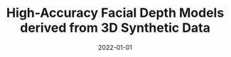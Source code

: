 ---
title: "High-Accuracy Facial Depth Models derived from 3D Synthetic Data"
collection: publications
permalink: /publication/2020_ISSC_FK
date: 2022-01-01
venue: 'ISSC'
paperurl: 'https://arxiv.org/pdf/2003.06211.pdf'
link: 'https://doi.org/10.1109/ISSC49989.2020.9180166'
citation: 'Khan, Faisal, Shubhajit Basak, Hossein Javidnia, Michael Schukat, and Peter Corcoran. "High-Accuracy Facial Depth Models derived from 3D Synthetic Data." In 2020 31st Irish Signals and Systems Conference (ISSC), pp. 1-5. IEEE, 2020.'
---